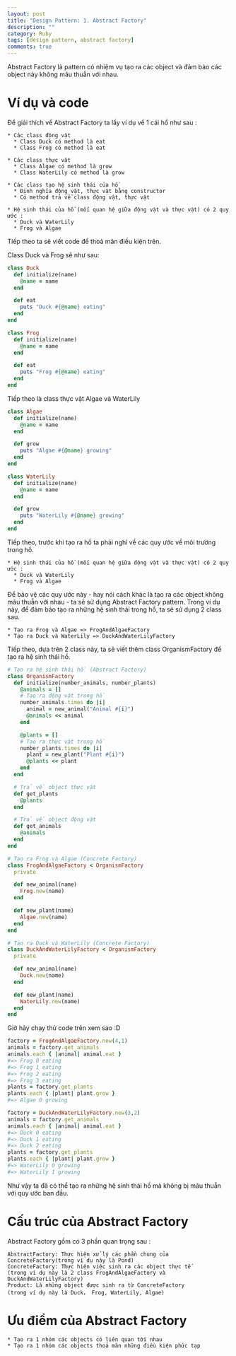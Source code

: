 ```yaml
---
layout: post
title: "Design Pattern: 1. Abstract Factory"
description: ""
category: Ruby
tags: [design pattern, abstract factory]
comments: true
---
```

Abstract Factory là pattern có nhiệm vụ tạo ra các object và đảm bảo các object này không mâu thuẫn với nhau.

# Ví dụ và code

Để giải thích về Abstract Factory ta lấy ví dụ về 1 cái hồ như sau : 

```
* Các class động vật
  * Class Duck có method là eat
  * Class Frog có method là eat

* Các class thực vật
  * Class Algae có method là grow
  * Class WaterLily có method là grow

* Các class tạo hệ sinh thái của hồ
  * Định nghĩa động vật, thực vật bằng constructor
  * Có method trả về class động vật, thực vật

* Hệ sinh thái của hồ (mối quan hệ giữa động vật và thực vật) có 2 quy ước :
  * Duck và WaterLily
  * Frog và Algae
```

Tiếp theo ta sẽ viết code để thoả mãn điều kiện trên. 

<!-- more -->

Class Duck và Frog sẽ như sau:

```ruby
class Duck
  def initialize(name)
    @name = name
  end

  def eat
    puts "Duck #{@name} eating"
  end
end

class Frog
  def initialize(name)
    @name = name
  end

  def eat
    puts "Frog #{@name} eating"
  end
end
```

Tiếp theo là class thực vật Algae và WaterLily

```ruby
class Algae
  def initialize(name)
    @name = name
  end

  def grow
    puts "Algae #{@name} growing"
  end
end

class WaterLily
  def initialize(name)
    @name = name
  end

  def grow
    puts "WaterLily #{@name} growing"
  end
end
```

Tiếp theo, trước khi tạo ra hồ ta phải nghĩ về các quy ước về môi trường trong hồ.

```
* Hệ sinh thái của hồ (mối quan hệ giữa động vật và thực vật) có 2 quy ước :
  * Duck và WaterLily
  * Frog và Algae
```

Để bảo vệ các quy ước này - hay nói cách khác là tạo ra các object không mâu thuẫn với nhau - ta sẽ sử dụng Abstract Factory pattern. Trong ví dụ này, để đảm bảo tạo ra những hệ sinh thái trong hồ, ta sẽ sử dụng 2 class sau. 

```
* Tạo ra Frog và Algae => FrogAndAlgaeFactory
* Tạo ra Duck và WaterLily => DuckAndWaterLilyFactory
```

Tiếp theo, dựa trên 2 class này, ta sẽ  viết thêm class OrganismFactory để tạo ra hệ sinh thái hồ. 

```ruby
# Tạo ra hệ sinh thái hồ (Abstract Factory)
class OrganismFactory
  def initialize(number_animals, number_plants)
    @animals = []
    # Tạo ra động vật trong hồ
    number_animals.times do |i|
      animal = new_animal("Animal #{i}")
      @animals << animal
    end

    @plants = []
    # Tạo ra thực vật trong hồ
    number_plants.times do |i|
      plant = new_plant("Plant #{i}")
      @plants << plant
    end
  end

  # Trả về object thực vật
  def get_plants
    @plants
  end

  # Trả về object động vật
  def get_animals
    @animals
  end
end

# Tạo ra Frog và Algae (Concrete Factory)
class FrogAndAlgaeFactory < OrganismFactory
  private

  def new_animal(name)
    Frog.new(name)
  end

  def new_plant(name)
    Algae.new(name)
  end
end

# Tạo ra Duck và WaterLily (Concrete Factory)
class DuckAndWaterLilyFactory < OrganismFactory
  private

  def new_animal(name)
    Duck.new(name)
  end

  def new_plant(name)
    WaterLily.new(name)
  end
end
```

Giờ hãy chạy thử code trên xem sao :D 

```ruby
factory = FrogAndAlgaeFactory.new(4,1)
animals = factory.get_animals
animals.each { |animal| animal.eat }
#=> Frog 0 eating
#=> Frog 1 eating
#=> Frog 2 eating
#=> Frog 3 eating
plants = factory.get_plants
plants.each { |plant| plant.grow }
#=> Algae 0 growing

factory = DuckAndWaterLilyFactory.new(3,2)
animals = factory.get_animals
animals.each { |animal| animal.eat }
#=> Duck 0 eating
#=> Duck 1 eating
#=> Duck 2 eating
plants = factory.get_plants
plants.each { |plant| plant.grow }
#=> WaterLily 0 growing
#=> WaterLily 1 growing
```

Như vậy ta đã có thể tạo ra những hệ sinh thái hồ mà không bị mâu thuẫn với quy ước ban đầu. 

# Cấu trúc của Abstract Factory

Abstract Factory gồm có 3 phần quan trọng sau : 

```
AbstractFactory: Thực hiện xử lý các phần chung của ConcreteFactory(trong ví dụ này là Pond)
ConcreteFactory: Thực hiện việc sinh ra các object thực tế
(trong ví dụ này là 2 class FrogAndAlgaeFactory và DuckAndWaterLilyFactory)
Product: Là những object được sinh ra từ ConcreteFactory
(trong ví dụ này là Duck， Frog, WaterLily, Algae)
```

# Ưu điểm của Abstract Factory 

```
* Tạo ra 1 nhóm các objects có liên quan tới nhau
* Tạo ra 1 nhóm các objects thoả mãn những điều kiện phức tạp
```
